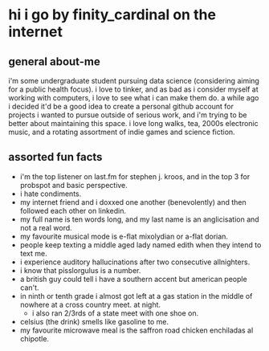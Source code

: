 # hi i go by finity_cardinal on the internet
## general about-me
i'm some undergraduate student pursuing data science (considering aiming for a public health focus). i love to tinker, and as bad as i consider myself at working with computers, i love to see what i can make them do. 
a while ago i decided it'd be a good idea to create a personal github account for projects i wanted to pursue outside of serious work, and i'm trying to be better about maintaining this space. 
i love long walks, tea, 2000s electronic music, and a rotating assortment of indie games and science fiction. 
## assorted fun facts
- i'm the top listener on last.fm for stephen j. kroos, and in the top 3 for probspot and basic perspective.
- i hate condiments. 
- my internet friend and i doxxed one another (benevolently) and then followed each other on linkedin.
- my full name is ten words long, and my last name is an anglicisation and not a real word.
- my favourite musical mode is e-flat mixolydian or a-flat dorian. 
- people keep texting a middle aged lady named edith when they intend to text me. 
-  i experience auditory hallucinations after two consecutive allnighters.
-  i know that pisslorgulus is a number.
- a british guy could tell i have a southern accent but american people can't. 
- in ninth or tenth grade i almost got left at a gas station in the middle of nowhere at a cross country meet. at night. 
    - i also ran 2/3rds of a state meet with one shoe on. 
- celsius (the drink) smells like gasoline to me. 
- my favourite microwave meal is the saffron road chicken enchiladas al chipotle. 

